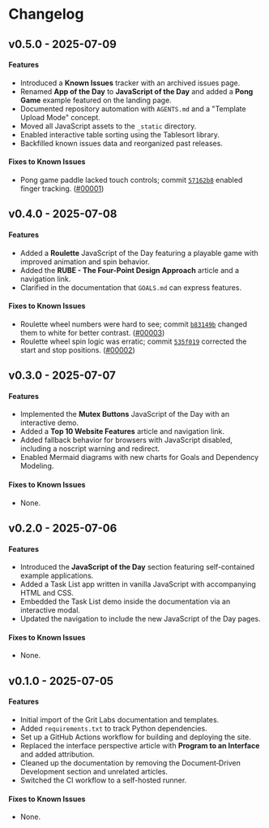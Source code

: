 # Changelog

## v0.5.0 - 2025-07-09

#### Features
- Introduced a **Known Issues** tracker with an archived issues page.
- Renamed **App of the Day** to **JavaScript of the Day** and added a **Pong Game** example featured on the landing page.
- Documented repository automation with `AGENTS.md` and a "Template Upload Mode" concept.
- Moved all JavaScript assets to the `_static` directory.
- Enabled interactive table sorting using the Tablesort library.
- Backfilled known issues data and reorganized past releases.

#### Fixes to Known Issues
- Pong game paddle lacked touch controls; commit [`57162b8`](https://github.com/gritlabs1/gritlabs/commit/57162b8) enabled finger tracking. ([#00001](../known_issues/2025/07/00001.md))


## v0.4.0 - 2025-07-08

#### Features
- Added a **Roulette** JavaScript of the Day featuring a playable game with improved animation and spin behavior.
- Added the **RUBE - The Four-Point Design Approach** article and a navigation link.
- Clarified in the documentation that `GOALS.md` can express features.

#### Fixes to Known Issues
- Roulette wheel numbers were hard to see; commit [`b83149b`](https://github.com/gritlabs1/gritlabs/commit/b83149b) changed them to white for better contrast. ([#00003](../known_issues/2025/07/00003.md))
- Roulette wheel spin logic was erratic; commit [`535f019`](https://github.com/gritlabs1/gritlabs/commit/535f019) corrected the start and stop positions. ([#00002](../known_issues/2025/07/00002.md))


## v0.3.0 - 2025-07-07

#### Features
- Implemented the **Mutex Buttons** JavaScript of the Day with an interactive demo.
- Added a **Top 10 Website Features** article and navigation link.
- Added fallback behavior for browsers with JavaScript disabled, including a noscript warning and redirect.
- Enabled Mermaid diagrams with new charts for Goals and Dependency Modeling.

#### Fixes to Known Issues
- None.

## v0.2.0 - 2025-07-06

#### Features
- Introduced the **JavaScript of the Day** section featuring self-contained example applications.
- Added a Task List app written in vanilla JavaScript with accompanying HTML and CSS.
- Embedded the Task List demo inside the documentation via an interactive modal.
- Updated the navigation to include the new JavaScript of the Day pages.

#### Fixes to Known Issues
- None.

## v0.1.0 - 2025-07-05

#### Features
- Initial import of the Grit Labs documentation and templates.
- Added `requirements.txt` to track Python dependencies.
- Set up a GitHub Actions workflow for building and deploying the site.
- Replaced the interface perspective article with **Program to an Interface** and added attribution.
- Cleaned up the documentation by removing the Document‑Driven Development section and unrelated articles.
- Switched the CI workflow to a self-hosted runner.

#### Fixes to Known Issues
- None.

